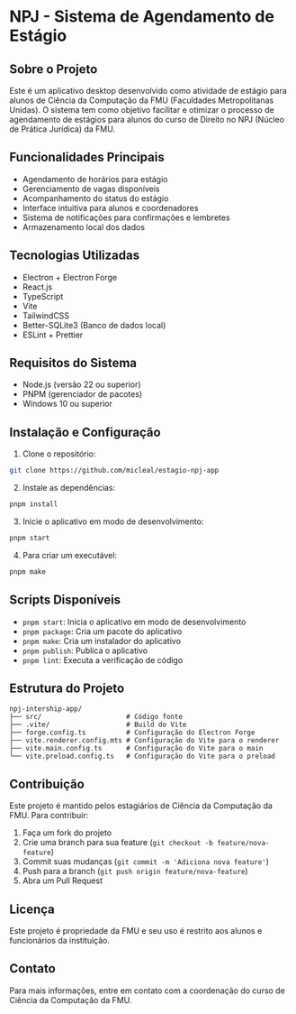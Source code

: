 # NPJ - Sistema de Agendamento de Estágio

## Sobre o Projeto

Este é um aplicativo desktop desenvolvido como atividade de estágio para alunos de Ciência da Computação da FMU (Faculdades Metropolitanas Unidas). O sistema tem como objetivo facilitar e otimizar o processo de agendamento de estágios para alunos do curso de Direito no NPJ (Núcleo de Prática Jurídica) da FMU.

## Funcionalidades Principais

- Agendamento de horários para estágio
- Gerenciamento de vagas disponíveis
- Acompanhamento do status do estágio
- Interface intuitiva para alunos e coordenadores
- Sistema de notificações para confirmações e lembretes
- Armazenamento local dos dados

## Tecnologias Utilizadas

- Electron + Electron Forge
- React.js
- TypeScript
- Vite
- TailwindCSS
- Better-SQLite3 (Banco de dados local)
- ESLint + Prettier

## Requisitos do Sistema

- Node.js (versão 22 ou superior)
- PNPM (gerenciador de pacotes)
- Windows 10 ou superior

## Instalação e Configuração

1. Clone o repositório:

```bash
git clone https://github.com/micleal/estagio-npj-app
```

2. Instale as dependências:

```bash
pnpm install
```

3. Inicie o aplicativo em modo de desenvolvimento:

```bash
pnpm start
```

4. Para criar um executável:

```bash
pnpm make
```

## Scripts Disponíveis

- `pnpm start`: Inicia o aplicativo em modo de desenvolvimento
- `pnpm package`: Cria um pacote do aplicativo
- `pnpm make`: Cria um instalador do aplicativo
- `pnpm publish`: Publica o aplicativo
- `pnpm lint`: Executa a verificação de código

## Estrutura do Projeto

```
npj-intership-app/
├── src/                     # Código fonte
├── .vite/                   # Build do Vite
├── forge.config.ts          # Configuração do Electron Forge
├── vite.renderer.config.mts # Configuração do Vite para o renderer
├── vite.main.config.ts      # Configuração do Vite para o main
└── vite.preload.config.ts   # Configuração do Vite para o preload
```

## Contribuição

Este projeto é mantido pelos estagiários de Ciência da Computação da FMU. Para contribuir:

1. Faça um fork do projeto
2. Crie uma branch para sua feature (`git checkout -b feature/nova-feature`)
3. Commit suas mudanças (`git commit -m 'Adiciona nova feature'`)
4. Push para a branch (`git push origin feature/nova-feature`)
5. Abra um Pull Request

## Licença

Este projeto é propriedade da FMU e seu uso é restrito aos alunos e funcionários da instituição.

## Contato

Para mais informações, entre em contato com a coordenação do curso de Ciência da Computação da FMU.
